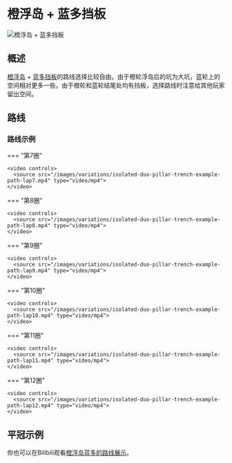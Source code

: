 # 橙浮岛 + 蓝多挡板

![橙浮岛 + 蓝多挡板](../images/variations/isolated-duo-pillar-trench.jpg)

## 概述

[橙浮岛](../rolls/isolated-duo.md#橙轮) + [蓝多挡板](../rolls/pillar-trench.md)的路线选择比较自由。由于橙轮浮岛后的坑为大坑，蓝轮上的空间相对更多一些。由于橙轮和蓝轮结尾处均有挡板，选择路线时注意给其他玩家留出空间。

## 路线

### 路线示例

=== "第7圈"

    <video controls>
      <source src="/images/variations/isolated-duo-pillar-trench-example-path-lap7.mp4" type="video/mp4">
    </video>

=== "第8圈"

    <video controls>
      <source src="/images/variations/isolated-duo-pillar-trench-example-path-lap8.mp4" type="video/mp4">
    </video>

=== "第9圈"

    <video controls>
      <source src="/images/variations/isolated-duo-pillar-trench-example-path-lap9.mp4" type="video/mp4">
    </video>

=== "第10圈"

    <video controls>
      <source src="/images/variations/isolated-duo-pillar-trench-example-path-lap10.mp4" type="video/mp4">
    </video>

=== "第11圈"

    <video controls>
      <source src="/images/variations/isolated-duo-pillar-trench-example-path-lap11.mp4" type="video/mp4">
    </video>

=== "第12圈"

    <video controls>
      <source src="/images/variations/isolated-duo-pillar-trench-example-path-lap12.mp4" type="video/mp4">
    </video>

## 平冠示例

你也可以在Bilibili观看[橙浮岛蓝多的路线展示](https://www.bilibili.com/video/BV1PB4y1i7fh?p=2)。
